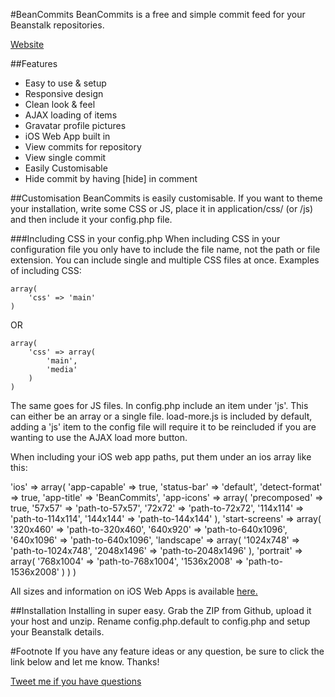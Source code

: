 #BeanCommits
BeanCommits is a free and simple commit feed for your Beanstalk repositories.

[Website](http://beancommits.andrewhathaway.net)

##Features

  - Easy to use & setup
  - Responsive design
  - Clean look & feel
  - AJAX loading of items
  - Gravatar profile pictures
  - iOS Web App built in
  - View commits for repository
  - View single commit
  - Easily Customisable
  - Hide commit by having [hide] in comment
  

##Customisation
BeanCommits is easily customisable. If you want to theme your installation, write some CSS or JS, place it in application/css/ (or /js) and then include it your config.php file.

###Including CSS in your config.php
When including CSS in your configuration file you only have to  include the file name, not the path or file extension. You can include single and multiple CSS files at once. Examples of including CSS:
    
    array(
        'css' => 'main'
    )
    
OR
   
    array(
        'css' => array(
            'main',
            'media'
        )
    )

The same goes for JS files. In config.php include an item under 'js'. This can either be an array or a single file. load-more.js is included by default, adding a 'js' item to the config file will require it to be reincluded if you are wanting to use the AJAX load more button.

When including your iOS web app paths, put them under an ios array like this:

  'ios' => array(
      'app-capable' => true,
      'status-bar' => 'default',
      'detect-format' => true,
      'app-title' => 'BeanCommits',
      'app-icons' => array(
        'precomposed' => true,
        '57x57' => 'path-to-57x57',
        '72x72' => 'path-to-72x72',
        '114x114' => 'path-to-114x114',
        '144x144' => 'path-to-144x144'
      ),
      'start-screens' => array(
        '320x460' => 'path-to-320x460',
        '640x920' => 'path-to-640x1096',
        '640x1096' => 'path-to-640x1096',
        'landscape' => array(
          '1024x748' => 'path-to-1024x748',
          '2048x1496' => 'path-to-2048x1496'
        ),
        'portrait' => array(
          '768x1004' => 'path-to-768x1004',
          '1536x2008' => 'path-to-1536x2008'
        )
      )
    )

All sizes and information on iOS Web Apps is available [here.](https://github.com/AndrewHathaway/iOS-Web-App)
    
##Installation
Installing in super easy. Grab the ZIP from Github, upload it your host and unzip. Rename config.php.default to config.php and setup your Beanstalk details. 

#Footnote
If you have any feature ideas or any question, be sure to click the link below and let me know. Thanks! 

[Tweet me if you have questions](http://twitter.com/andrewhathaway)
